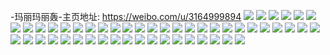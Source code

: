 -玛丽玛丽轰-主页地址: https://weibo.com/u/3164999894 
![](https://wx4.sinaimg.cn/mw2000/bca610d6gy1h8tbvye202j21mf25whdt.jpg) 
![](https://wx4.sinaimg.cn/mw2000/bca610d6gy1h8tbwdjst7j222i2k0qv5.jpg) 
![](https://wx4.sinaimg.cn/mw2000/bca610d6ly1h8kx3rfavpj22dd35skjm.jpg) 
![](https://wx4.sinaimg.cn/mw2000/bca610d6ly1h8kx3q46qdj21pu2afu0x.jpg) 
![](https://wx4.sinaimg.cn/mw2000/bca610d6ly1h8kx3sj3nxj221v2qi4qq.jpg) 
![](https://wx4.sinaimg.cn/mw2000/bca610d6ly1h8bja4430jj22c0340qv5.jpg) 
![](https://wx4.sinaimg.cn/mw2000/bca610d6ly1h8bja2ntf8j21751lkqpw.jpg) 
![](https://wx4.sinaimg.cn/mw2000/bca610d6ly1h89d24ai0sj21t62evnpd.jpg) 
![](https://wx4.sinaimg.cn/mw2000/bca610d6ly1h89d27h40wj21ot293e81.jpg) 
![](https://wx4.sinaimg.cn/mw2000/bca610d6ly1h89d23l26ij21as1y51kx.jpg) 
![](https://wx4.sinaimg.cn/mw2000/bca610d6ly1h7z1ab6hamj224t2ugnpe.jpg) 
![](https://wx4.sinaimg.cn/mw2000/bca610d6ly1h7z1aduyzoj22c0340hdv.jpg) 
![](https://wx4.sinaimg.cn/mw2000/bca610d6ly1h7z1acpyc9j21v22hg7wi.jpg) 
![](https://wx4.sinaimg.cn/mw2000/bca610d6ly1h7z1aa8imnj21nz27ye82.jpg) 
![](https://wx4.sinaimg.cn/mw2000/bca610d6ly1h7y165ox2tj21sc2ds4qr.jpg) 
![](https://wx4.sinaimg.cn/mw2000/bca610d6ly1h7y168auw7j21m025chdu.jpg) 
![](https://wx4.sinaimg.cn/mw2000/bca610d6ly1h7n7luph4ij21km23htyt.jpg) 
![](https://wx4.sinaimg.cn/mw2000/bca610d6ly1h7n7ludckaj21ac1pr4qp.jpg) 
![](https://wx4.sinaimg.cn/mw2000/bca610d6ly1h7n7lxwtszj21r92cc1ky.jpg) 
![](https://wx4.sinaimg.cn/mw2000/bca610d6ly1h7n7ltfdzxj213j1gq7q2.jpg) 
![](https://wx4.sinaimg.cn/mw2000/bca610d6ly1h7n7lwozhij21qc2b31ky.jpg) 
![](https://wx4.sinaimg.cn/mw2000/bca610d6ly1h7gq7rsz0lj22q4436who.jpg) 
![](https://wx4.sinaimg.cn/mw2000/bca610d6ly1h7gq7tu5drj23py2g1qv5.jpg) 
![](https://wx4.sinaimg.cn/mw2000/bca610d6ly1h7gptt8x4fj20sb16haan.jpg) 
![](https://wx4.sinaimg.cn/mw2000/bca610d6ly1h7gq7yi9mmj22tc480te5.jpg) 
![](https://wx4.sinaimg.cn/mw2000/bca610d6ly1h7gq822r27j22tc480mzn.jpg) 
![](https://wx4.sinaimg.cn/mw2000/bca610d6ly1h7gq85253ij22tc4807wi.jpg) 
![](https://wx4.sinaimg.cn/mw2000/bca610d6ly1h7gq87grj2j22tc4800xc.jpg) 
![](https://wx4.sinaimg.cn/mw2000/bca610d6ly1h7gq8bpxgrj22tc480tde.jpg) 
![](https://wx4.sinaimg.cn/mw2000/bca610d6ly1h7gpwvgaecj22tc480go7.jpg) 
![](https://wx4.sinaimg.cn/mw2000/bca610d6gy1h7fl5s68fzj21i0200e81.jpg) 
![](https://wx4.sinaimg.cn/mw2000/bca610d6gy1h7fl60mht7j22c0340npg.jpg) 
![](https://wx4.sinaimg.cn/mw2000/bca610d6gy1h7fl5p4v7bj21i0200hdt.jpg) 
![](https://wx4.sinaimg.cn/mw2000/bca610d6gy1h7fldtc4e3j21qc2b4x6p.jpg) 
![](https://wx4.sinaimg.cn/mw2000/bca610d6gy1h7fl5tku5gj21mv185nlk.jpg) 
![](https://wx4.sinaimg.cn/mw2000/bca610d6gy1h7fleuesonj22c03407wk.jpg) 
![](https://wx4.sinaimg.cn/mw2000/bca610d6ly1h7eh4av4f8j22c0340jxs.jpg) 
![](https://wx4.sinaimg.cn/mw2000/bca610d6ly1h7eh4a0m6pj22591lxqv5.jpg) 
![](https://wx4.sinaimg.cn/mw2000/bca610d6ly1h7eh71qibmj22c0340qv6.jpg) 
![](https://wx4.sinaimg.cn/mw2000/bca610d6ly1h7eh4bsrd7j23002904qq.jpg) 
![](https://wx4.sinaimg.cn/mw2000/bca610d6ly1h72n9aljqij21rf2ackjm.jpg) 
![](https://wx4.sinaimg.cn/mw2000/bca610d6ly1h72n9bvlwnj21sc2ds140.jpg) 
![](https://wx4.sinaimg.cn/mw2000/bca610d6ly1h5w4hpx9brj223u35sb2b.jpg) 
![](https://wx4.sinaimg.cn/mw2000/bca610d6ly1h5w4hr3rs9j223u35sqv6.jpg) 
![](https://wx4.sinaimg.cn/mw2000/bca610d6ly1h5w4hmyqh4j22bb334qv6.jpg) 
![](https://wx4.sinaimg.cn/mw2000/bca610d6ly1h5w4hojjssj223u35squ2.jpg) 
![](https://wx4.sinaimg.cn/mw2000/bca610d6ly1h5fxxfe2loj220r2p2e83.jpg) 
![](https://wx4.sinaimg.cn/mw2000/bca610d6ly1h5fxxb4umbj223k2qi1kz.jpg) 
![](https://wx4.sinaimg.cn/mw2000/bca610d6ly1h5fxxbzw1lj21wn2jikjm.jpg) 
![](https://wx4.sinaimg.cn/mw2000/bca610d6ly1h5fxxdsjyuj21wl2jhx6p.jpg) 
